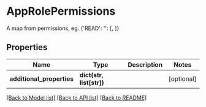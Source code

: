 # AppRolePermissions

A map from permissions, eg. {'READ': '<UUID>': [<UUID>, <UUID>]}
## Properties
Name | Type | Description | Notes
------------ | ------------- | ------------- | -------------
**additional_properties** | **dict(str, list[str])** |  | [optional] 

[[Back to Model list]](../README.md#documentation-for-models) [[Back to API list]](../README.md#documentation-for-api-endpoints) [[Back to README]](../README.md)


